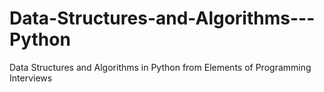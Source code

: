 # Data-Structures-and-Algorithms---Python
Data Structures and Algorithms in Python from Elements of Programming Interviews
